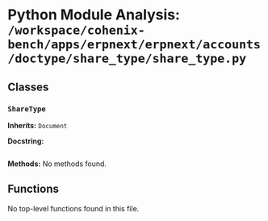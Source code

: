 # Python Module Analysis: `/workspace/cohenix-bench/apps/erpnext/erpnext/accounts/doctype/share_type/share_type.py`

## Classes

### `ShareType`
**Inherits:** `Document`


**Docstring:**
```

```

**Methods:**
No methods found.




## Functions

No top-level functions found in this file.
